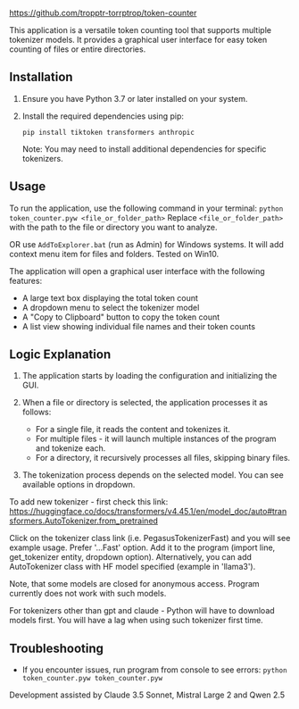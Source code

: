 
https://github.com/tropptr-torrptrop/token-counter

This application is a versatile token counting tool that supports multiple tokenizer models. It provides a graphical user interface for easy token counting of files or entire directories.

## Installation

1. Ensure you have Python 3.7 or later installed on your system.

2. Install the required dependencies using pip:

   ```
   pip install tiktoken transformers anthropic
   ```

   Note: You may need to install additional dependencies for specific tokenizers.


## Usage

To run the application, use the following command in your terminal: `python token_counter.pyw <file_or_folder_path>`
Replace `<file_or_folder_path>` with the path to the file or directory you want to analyze.

OR use `AddToExplorer.bat` (run as Admin) for Windows systems. It will add context menu item for files and folders. Tested on Win10.


The application will open a graphical user interface with the following features:

- A large text box displaying the total token count
- A dropdown menu to select the tokenizer model
- A "Copy to Clipboard" button to copy the token count
- A list view showing individual file names and their token counts


## Logic Explanation

1. The application starts by loading the configuration and initializing the GUI.

2. When a file or directory is selected, the application processes it as follows:
   - For a single file, it reads the content and tokenizes it.
   - For multiple files - it will launch multiple instances of the program and tokenize each.
   - For a directory, it recursively processes all files, skipping binary files.

3. The tokenization process depends on the selected model. You can see available options in dropdown.

To add new tokenizer - first check this link: https://huggingface.co/docs/transformers/v4.45.1/en/model_doc/auto#transformers.AutoTokenizer.from_pretrained

Click on the tokenizer class link (i.e. PegasusTokenizerFast) and you will see example usage. Prefer '...Fast' option. Add it to the program (import line, get_tokenizer entity, dropdown option). Alternatively, you can add AutoTokenizer class with HF model specified (example in 'llama3').

Note, that some models are closed for anonymous access. Program currently does not work with such models.

For tokenizers other than gpt and claude - Python will have to download models first. You will have a lag when using such tokenizer first time. 


## Troubleshooting

- If you encounter issues, run program from console to see errors: `python token_counter.pyw token_counter.pyw`


Development assisted by Claude 3.5 Sonnet, Mistral Large 2 and Qwen 2.5
